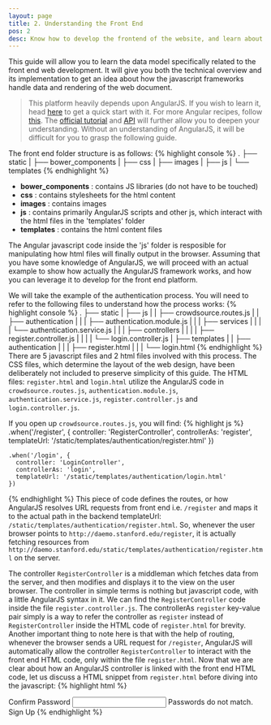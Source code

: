 ```yaml
---
layout: page
title: 2. Understanding the Front End
pos: 2
desc: Know how to develop the frontend of the website, and learn about the data flow in the frontend.
---
```


<p class="message">
This guide will allow you to learn the data model specifically related to the front end web development. It will give you both the technical overview and its implementation to get an idea about how the javascript frameworks handle data and rendering of the web document.
</p>

>This platform heavily depends upon AngularJS. If you wish to learn it, head [here](http://toddmotto.com/ultimate-guide-to-learning-angular-js-in-one-day/) to get a quick start with it. For more Angular recipes, follow [this](http://fdietz.github.io/recipes-with-angular-js/index.html). The [official tutorial](https://docs.angularjs.org/guide) and [API](https://docs.angularjs.org/api) will further allow you to deepen your understanding. Without an understanding of AngularJS, it will be difficult for you to grasp the following guide.

The front end folder structure is as follows:
{% highlight console %}
.
├── static
|   ├── bower_components
|   ├── css
|   ├── images
|   ├── js
|   └── templates
{% endhighlight %}
* **bower_components** : contains JS libraries (do not have to be touched)
* **css** : contains stylesheets for the html content
* **images** : contains images
* **js** : contains primarily AngularJS scripts and other js, which interact with the html files in the 'templates' folder
* **templates** : contains the html content files

The Angular javascript code inside the 'js' folder is resposible for manipulating how html files will finally output in the browser. Assuming that you have some knowledge of AngularJS, we will proceed with an actual example to show how actually the AngularJS framework works, and how you can leverage it to develop for the front end platform.

We will take the example of the authentication process. You will need to refer to the following files to understand how the process works:
{% highlight console %}
.
├── static
|   ├── js
|   |   ├── crowdsource.routes.js
|   |   ├── authentication
|   |   |   ├── authentication.module.js
|   |   |   ├── services
|   |   |   |   └── authentication.service.js
|   |   |   ├── controllers
|   |   |   |   ├── register.controller.js
|   |   |   |   └── login.controller.js
|   ├── templates
|   |   ├── authentication
|   |   |   ├── register.html
|   |   |   └── login.html
{% endhighlight %}
There are 5 javascript files and 2 html files involved with this process. The CSS files, which determine the layout of the web design, have been deliberately not included to preserve simplicity of this guide. The HTML files: `register.html` and `login.html` utilize the AngularJS code in `crowdsource.routes.js`, `authentication.module.js`, `authentication.service.js`, `register.controller.js` and `login.controller.js`.

If you open up `crowdsource.routes.js`, you will find:
{% highlight js %}
.when('/register', {
      controller: 'RegisterController',
      controllerAs: 'register',
      templateUrl: '/static/templates/authentication/register.html'
    })

    .when('/login', {
      controller: 'LoginController',
      controllerAs: 'login',
      templateUrl: '/static/templates/authentication/login.html'
    })
{% endhighlight %}
This piece of code defines the routes, or how AngularJS resolves URL requests from front end i.e. `/register` and maps it to the actual path in the backend templateUrl: `/static/templates/authentication/register.html`. So, whenever the user browser points to `http://daemo.stanford.edu/register`, it is actually fetching resources from `http://daemo.stanford.edu/static/templates/authentication/register.html` on the server.

The controller `RegisterController` is a middleman which fetches data from the server, and then modifies and displays it to the view on the user browser. The controller in simple terms is nothing but javascript code, with a little AngularJS syntax in it. We can find the `RegisterController` code inside the file `register.controller.js`.
The controllerAs `register` key-value pair simply is a way to refer the controller as `register` instead of `RegisterController` inside the HTML code of `register.html` for brevity. Another important thing to note here is that with the help of routing, whenever the browser sends a URL request for `/register`, AngularJS will automatically allow the controller `RegisterController` to interact with the front end HTML code, only within the file `register.html`. Now that we are clear about how an AngularJS controller is linked with the front end HTML code, let us discuss a HTML snippet from `register.html` before diving into the javascript:
{% highlight html %}
<div layout="row">
  <md-input-container>
    <label>Confirm Password</label>
    <input min="8" type="password" required ng-model="register.password2">
    <span ng-show="form.password2.$error.compareTo && form.password2.$dirty" class="authentication-error">Passwords do not match.</span>
  </md-input-container>
</div>
<div class="authentication-error" layout="row" ng-show="register.error && form.$pristine" ng-bind="register.error"></div>
<md-button ng-click="register.register()" class="md-raised">Sign Up</md-button>
{% endhighlight %}
